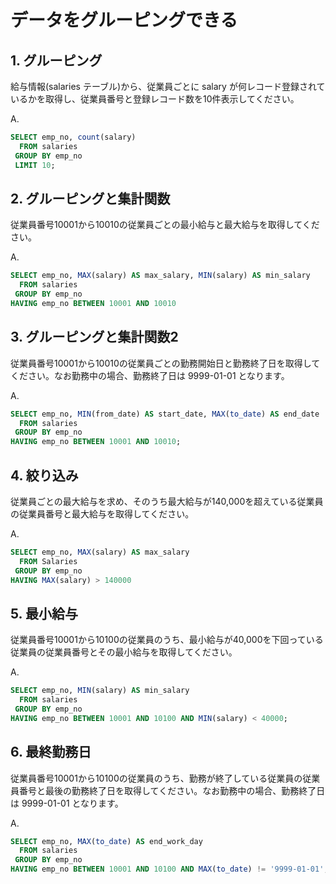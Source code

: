 # データをグルーピングできる

## 1. グルーピング

給与情報(salaries テーブル)から、従業員ごとに salary が何レコード登録されているかを取得し、従業員番号と登録レコード数を10件表示してください。

A.
```sql
SELECT emp_no, count(salary) 
  FROM salaries 
 GROUP BY emp_no 
 LIMIT 10; 
```

## 2. グルーピングと集計関数

従業員番号10001から10010の従業員ごとの最小給与と最大給与を取得してください。

A.
```sql
SELECT emp_no, MAX(salary) AS max_salary, MIN(salary) AS min_salary 
  FROM salaries 
 GROUP BY emp_no 
HAVING emp_no BETWEEN 10001 AND 10010 
```

## 3. グルーピングと集計関数2

従業員番号10001から10010の従業員ごとの勤務開始日と勤務終了日を取得してください。なお勤務中の場合、勤務終了日は 9999-01-01 となります。

A.
```sql
SELECT emp_no, MIN(from_date) AS start_date, MAX(to_date) AS end_date 
  FROM salaries 
 GROUP BY emp_no 
HAVING emp_no BETWEEN 10001 AND 10010; 
```

## 4. 絞り込み

従業員ごとの最大給与を求め、そのうち最大給与が140,000を超えている従業員の従業員番号と最大給与を取得してください。

A.
```sql
SELECT emp_no, MAX(salary) AS max_salary 
  FROM Salaries 
 GROUP BY emp_no 
HAVING MAX(salary) > 140000
```

## 5. 最小給与

従業員番号10001から10100の従業員のうち、最小給与が40,000を下回っている従業員の従業員番号とその最小給与を取得してください。

A.
```sql
SELECT emp_no, MIN(salary) AS min_salary 
  FROM salaries 
 GROUP BY emp_no 
HAVING emp_no BETWEEN 10001 AND 10100 AND MIN(salary) < 40000; 
```

## 6. 最終勤務日

従業員番号10001から10100の従業員のうち、勤務が終了している従業員の従業員番号と最後の勤務終了日を取得してください。なお勤務中の場合、勤務終了日は 9999-01-01 となります。

A.
```sql
SELECT emp_no, MAX(to_date) AS end_work_day 
  FROM salaries 
 GROUP BY emp_no 
HAVING emp_no BETWEEN 10001 AND 10100 AND MAX(to_date) != '9999-01-01'; 
```